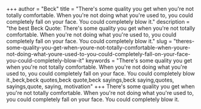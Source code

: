 +++
author = "Beck"
title = "There's some quality you get when you're not totally comfortable. When you're not doing what you're used to, you could completely fall on your face. You could completely blow it."
description = "the best Beck Quote: There's some quality you get when you're not totally comfortable. When you're not doing what you're used to, you could completely fall on your face. You could completely blow it."
slug = "theres-some-quality-you-get-when-youre-not-totally-comfortable-when-youre-not-doing-what-youre-used-to-you-could-completely-fall-on-your-face-you-could-completely-blow-it"
keywords = "There's some quality you get when you're not totally comfortable. When you're not doing what you're used to, you could completely fall on your face. You could completely blow it.,beck,beck quotes,beck quote,beck sayings,beck saying,quotes, sayings,quote, saying, motivation"
+++
There's some quality you get when you're not totally comfortable. When you're not doing what you're used to, you could completely fall on your face. You could completely blow it.
